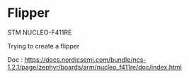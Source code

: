 # Flipper

STM NUCLEO-F411RE 

Trying to create a flipper

Doc : https://docs.nordicsemi.com/bundle/ncs-1.2.1/page/zephyr/boards/arm/nucleo_f411re/doc/index.html